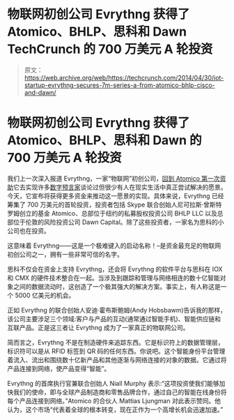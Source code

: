 # 物联网初创公司 Evrythng 获得了 Atomico、BHLP、思科和 Dawn TechCrunch 的 700 万美元 A 轮投资

> 原文：<https://web.archive.org/web/https://techcrunch.com/2014/04/30/iot-startup-evrythng-secures-7m-series-a-from-atomico-bhlp-cisco-and-dawn/>

# 物联网初创公司 Evrythng 获得了 Atomico、BHLP、思科和 Dawn 的 700 万美元 A 轮投资

我们上一次深入报道 Evrythng，一家“物联网”初创公司，[回到 Atomico 第一次资助](https://web.archive.org/web/20221007020036/https://beta.techcrunch.com/2012/10/24/funded-by-atomico-evrythng-hopes-to-create-the-internet-of-things-starts-with-drinks-giant-diageo/)它去实现许多[数字预言家](https://web.archive.org/web/20221007020036/https://www.google.co.uk/search?q=digital+prophet&oq=digital+prophet&aqs=chrome..69i57j0l5.899j0j4&sourceid=chrome&es_sm=119&ie=UTF-8)谈论过但很少有人在现实生活中真正尝试解决的愿景。今天，它宣布将获得更多资金来推动这一愿景的实现。具体来说，Evrythng 已经筹集了 700 万美元的首轮投资，投资者包括 Skype 联合创始人尼可拉斯·曾斯特罗姆创立的基金 Atomico、总部位于纽约的私募股权投资公司 BHLP LLC 以及总部位于伦敦的风险投资公司 Dawn Capital。除了这些投资者，一家名为思科的小公司也在投资。

这意味着 Evrythng——这是一个极难键入的启动名称！–是资金最充足的物联网初创公司之一，拥有一些非常可信的名字。

思科不仅会在资金上支持 Evrythng，还会将 Evrythng 的软件平台与思科在 IOX 和 CMX 的硬件技术整合在一起。当涉及到跟踪和管理与网络相连的数十亿智能对象之间的数据流动时，这创造了一个极其强大的解决方案。事实上，有人称这是一个 5000 亿美元的机会。

正如 Evrythng 的联合创始人安迪·霍布斯鲍姆(Andy Hobsbawm)告诉我的那样，该公司主要涉足三个领域:客户与产品的互动(通常通过智能手机)、智能供应链和互联产品。正是这三者让 Evrythng 成为了一家真正的物联网公司。

简而言之，Evrythng 不是在制造硬件来追踪东西。它是标识符上的数据管理层，标识符可以是从 RFID 标签到 QR 码的任何东西。你说吧。这个智能身份平台管理着流入、流出和围绕数十亿新产品和其他逐渐与网络连接的对象的数据。它通过将产品连接到网络，使产品变得“智能”。

Evrythng 的首席执行官兼联合创始人 Niall Murphy 表示:“这项投资使我们能够加快我们的使命，即与全球产品制造商和零售品牌合作，通过自己的智能在线身份将每个产品连接到网络。”Atomico 的合伙人 Mattias Ljungman 对此表示赞同。他认为，这个市场“代表着全球的根本转变，现在正作为一个高增长机会迅速加速。”
